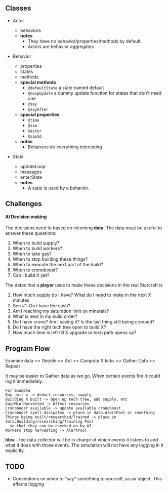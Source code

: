 ## Classes
-  Actor
   -  behaviors 
   -  **notes**
      *  They have no behavior/properties/methods by default.
      *  Actors are behavior aggregates

-  Behavior
   -  properties
   -  states
   -  methods
   -  __special methods__
      -  `@defaultState` a state named default
      -  `@noopUpdate` a dummy update function for states that don't need one
      -  `@say`
      -  `@sayAfter`
   -  __special properties__
      -  `@time`
      -  `@sim`
      -  `@actor`
      -  `@simId`
   -  **notes**
      *  Behaivors do everything interesting

-  State
   -  updateLoop
   -  messages
   -  enterState
   -  **notes**
      *  A state is used by a behavior.

## Challenges

#### AI Decision making

The decisions need to based on incoming **data**. The data must be useful to answer these questions:
1.  When to build supply?
2.  When to build workers?
3.  When to take gas?
4.  When to stop building these things?
5.  When to execute the next part of the build?
6.  When to cronoboost?
7.  Can I build X yet?

The datas that a __player__ uses to make these decisions in the real Starcraft is
1.  How much supply do I have? What do I need to make in the next X minutes
2.  See #1. Do I have the cash?
3.  Am I reaching my saturation limit on minerals?
4.  What is next in my build order?
5.  Do I have crono? Am I saving it? Is the last thing still being cronoed?
6.  Do I have the right tech tree open to build X?
7.  How much time is left till X upgrade or tech path opens up?

## Program Flow

Examine data >> Decide >> Act >> Compute X ticks >> Gather Data >> Repeat

It may be easier to Gather data as we go. When certain events fire it could log it immediately.

    For example
    Buy unit x -> deduct resources, supply
    Building X Built -> Open up tech tree, add supply, etc
    Gas/Min Harvested -> Affect resources
    Cronoboost available -> update available cronoboost
    Cronoboost spell disipates -> place in data.AlertPool or something
    Things being built/researched/Trained -> place in data.Building/researching/Training Pool
      so that they can be checked on by AI
    Workers stop harvesting -> AlertPool

**Idea** - the data collector will be in charge of which events it listens to and what it does with those events.
   The simulation will not have any logging in it explicitly.

## TODO
-   Conventions on when to "say" something to yourself, as an object. This affects logging

